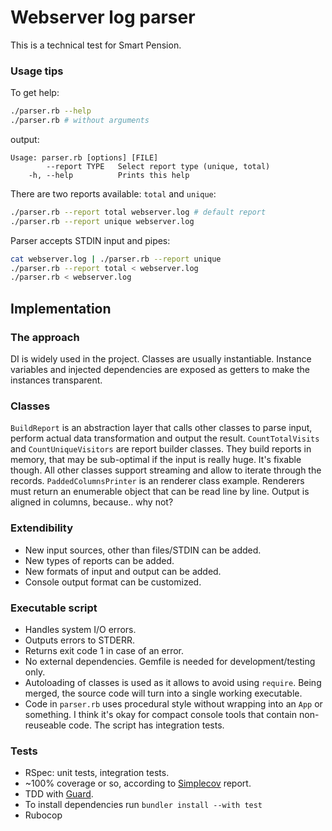 
# Webserver log parser

This is a technical test for Smart Pension.

### Usage tips

To get help:

```bash
./parser.rb --help
./parser.rb # without arguments
```

output:

```text
Usage: parser.rb [options] [FILE]
        --report TYPE   Select report type (unique, total)
    -h, --help          Prints this help
```

There are two reports available: `total` and `unique`:

```bash
./parser.rb --report total webserver.log # default report
./parser.rb --report unique webserver.log
```

Parser accepts STDIN input and pipes:

```bash
cat webserver.log | ./parser.rb --report unique
./parser.rb --report total < webserver.log
./parser.rb < webserver.log
```

## Implementation

### The approach

DI is widely used in the project. Classes are usually instantiable. Instance variables and injected dependencies are exposed as getters to make the instances transparent.

### Classes

`BuildReport` is an abstraction layer that calls other classes to parse input, perform actual data transformation and output the result.
`CountTotalVisits` and `CountUniqueVisitors` are report builder classes. They build reports in memory, that may be sub-optimal if the input is really huge. It's fixable though. All other classes support streaming and allow to iterate through the records.
`PaddedColumnsPrinter` is an renderer class example. Renderers must return an enumerable object that can be read line by line. Output is aligned in columns, because.. why not?

### Extendibility

- New input sources, other than files/STDIN can be added.
- New types of reports can be added.
- New formats of input and output can be added.
- Console output format can be customized.

### Executable script

- Handles system I/O errors.
- Outputs errors to STDERR.
- Returns exit code 1 in case of an error.
- No external dependencies. Gemfile is needed for development/testing only.
- Autoloading of classes is used as it allows to avoid using `require`. Being merged, the source code will turn into a single working executable.
- Code in `parser.rb` uses procedural style without wrapping into an `App` or something. I think it's okay for compact console tools that contain non-reuseable code. The script has integration tests.

### Tests

- RSpec: unit tests, integration tests.
- ~100% coverage or so, according to [Simplecov](https://github.com/simplecov-ruby/simplecov) report.
- TDD with [Guard](https://github.com/guard/guard).
- To install dependencies run `bundler install --with test`
- Rubocop
